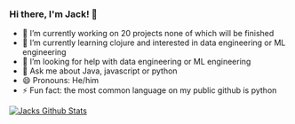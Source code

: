 ### Hi there, I'm Jack! 👋

- 🔭 I’m currently working on 20 projects none of which will be finished
- 🌱 I’m currently learning clojure and interested in data engineering or ML engineering
- 🤔 I’m looking for help with data engineering or ML engineering
- 💬 Ask me about Java, javascript or python
- 😄 Pronouns: He/him
- ⚡ Fun fact: the most common language on my public github is python

[![Jacks Github Stats](https://github-readme-stats.vercel.app/api?username=m9p909&count_private=true)](https://github.com/anuraghazra/github-readme-stats)



<!--
**m9p909/m9p909** is a ✨ _special_ ✨ repository because its `README.md` (this file) appears on your GitHub profile.

Here are some ideas to get you started:

- 🔭 I’m currently working on ...
- 🌱 I’m currently learning ...
- 👯 I’m looking to collaborate on ...
- 🤔 I’m looking for help with ...
- 💬 Ask me about ...
- 📫 How to reach me: ...
- 😄 Pronouns: ...
- ⚡ Fun fact: ...
-->
